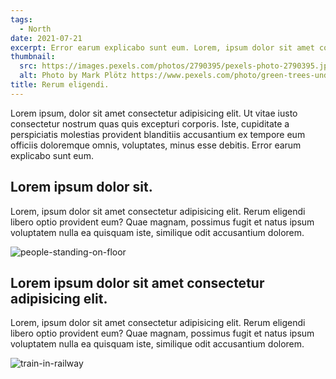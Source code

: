 ```yaml
---
tags: 
  - North
date: 2021-07-21
excerpt: Error earum explicabo sunt eum. Lorem, ipsum dolor sit amet consectetur adipisicing elit. Rerum eligendi libero optio provident eum?
thumbnail:
  src: https://images.pexels.com/photos/2790395/pexels-photo-2790395.jpeg?w=640
  alt: Photo by Mark Plötz https://www.pexels.com/photo/green-trees-under-white-sky-2790395/
title: Rerum eligendi.
---
```


Lorem ipsum, dolor sit amet consectetur adipisicing elit. Ut vitae iusto consectetur nostrum quas quis excepturi corporis. Iste, cupiditate a perspiciatis molestias provident blanditiis accusantium ex tempore eum officiis doloremque omnis, voluptates, minus esse debitis. Error earum explicabo sunt eum.

## Lorem ipsum dolor sit.

Lorem, ipsum dolor sit amet consectetur adipisicing elit. Rerum eligendi libero optio provident eum? Quae magnam, possimus fugit et natus ipsum voluptatem nulla ea quisquam iste, similique odit accusantium dolorem.

![people-standing-on-floor](https://images.pexels.com/photos/1311441/pexels-photo-1311441.jpeg?w=640)

## Lorem ipsum dolor sit amet consectetur adipisicing elit.

Lorem, ipsum dolor sit amet consectetur adipisicing elit. Rerum eligendi libero optio provident eum? Quae magnam, possimus fugit et natus ipsum voluptatem nulla ea quisquam iste, similique odit accusantium dolorem.

![train-in-railway](https://images.pexels.com/photos/2790396/pexels-photo-2790396.jpeg?w=640)
